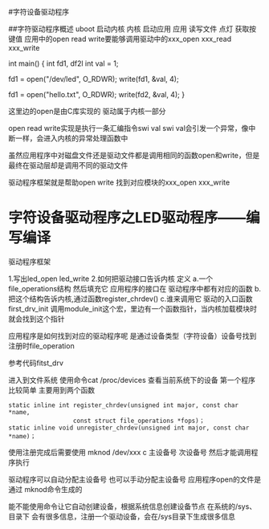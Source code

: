 #字符设备驱动程序

##字符驱动程序概述
uboot 启动内核
内核 启动应用
应用 读写文件 点灯 获取按键值
应用中的open read write要能够调用驱动中的xxx_open xxx_read xxx_write

int main()
{
  int fd1, df2l
  int val = 1;

  fd1 = open("/dev/led", O_RDWR);
  write(fd1, &val, 4);

  fd1 = open("hello.txt", O_RDWR);
  write(fd2, &val, 4);
}

这里边的open是由C库实现的
驱动属于内核一部分

open read write实现是执行一条汇编指令swi val
swi val会引发一个异常，像中断一样，会进入内核的异常处理函数中

虽然应用程序中对磁盘文件还是驱动文件都是调用相同的函数open和write，但是最终在驱动层却是调用不同的驱动文件

驱动程序框架就是帮助open write 找到对应模块的xxx_open xxx_write

# 字符设备驱动程序之LED驱动程序——编写编译
驱动程序框架

1.写出led_open led_write
2.如何把驱动接口告诉内核 定义
  a.一个file_operations结构 然后填充它
    应用程序的接口在 驱动程序中都有对应的函数
  b.把这个结构告诉内核,通过函数register_chrdev()
  c.谁来调用它 驱动的入口函数first_drv_init
   调用module_init这个宏，里边有一个函数指针，当内核加载模块时就会找到这个指针

应用程序是如何找到对应的驱动程序呢 是通过设备类型（字符设备）设备号找到注册时file_operation

参考代码fitst_drv

进入到文件系统 使用命令cat /proc/devices 查看当前系统下的设备
第一个程序比较简单
主要用到两个函数
```
static inline int register_chrdev(unsigned int major, const char *name,
				  const struct file_operations *fops)；
static inline void unregister_chrdev(unsigned int major, const char *name)；
```

使用注册完成后需要使用 mknod /dev/xxx c 主设备号 次设备号
然后才能调用程序执行

驱动程序可以自动分配主设备号 也可以手动分配主设备号
应用程序open的文件是通过 mknod命令生成的

能不能使用命令让它自动创建设备，根据系统信息创建设备节点
在系统的/sys、目录下 会有很多信息，注册一个驱动设备，会在/sys目录下生成很多信息
